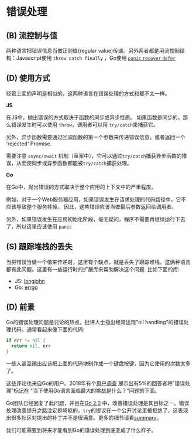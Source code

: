 # 错误处理
## (B) 流控制与值

两种语言把错误信息当做正则值(regular value)传递。另外两者都是用流控制结构：Javascript使用 `throw catch finally` ，Go使用 [`panic` `recover` `defer` ](https://blog.golang.org/defer-panic-and-recover)



## (D) 使用方式

经管上面的声明是相似的，这两种语言在错误处理的方式和都不太一样。

**JS**

在JS中，抛出错误的方式取决于函数的同步或异步性质。
如果函数是同步的，那么错误发生时可以使用 `throw`，调用者可以用 `try/catch`来捕获它。

另外，异步函数需要通过回调函数的第一个参数来传递错误信息，或者返回一个 'rejected' Promise.

需要注意 `async/await` 机制（草案中），它可以通过`try/catch`捕获异步函数的错误，从而使同步或异步函数都能被`try/catch`捕获处理。


**Go**

在Go中，抛出错误的方式取决于整个应用的上下文中的严重程度。

例如，对于一个Web服务器应用，如果错误发生在请求处理的代码路径中，它不应该导致整个服务挂掉。 因此，这些错误应该当做最后参数返回给调用者。

另外，如果错误发生在应用初始化阶段，毫无疑问，程序不需要再继续运行下去了，所以这里应该使用 `panic`

## (S) 跟踪堆栈的丢失

当把错误当做一个值来传递时，这里有个缺点，就是丢失了跟踪堆栈。这俩种语言都有此问题。这里有一些运行时的扩展库来帮助解决这个问题. 比如下面的库:

- JS: [longjohn](https://github.com/mattinsler/longjohn)
- Go: [errgo](https://github.com/juju/errgo)

## (D) 前景

Go的错误处理问题是讨论的热点。批评人士指出经常出现"nil handling"的错误处理代码。通常看起来像下面的代码:

```Go
if err != nil {
  return nil, err
}
```

一些人甚至踢出应该把上面的代码块制作成一个键盘按键，因为它使用的次数太多了。

这些评论也来自Go的用户。2018年有个[用户调查](https://blog.golang.org/survey2018-results) 展示出有5%的回答者将"错误处理"标记在 "当下使用Go语言面临最大的挑战是什么？"问题的下面。

Go团队已经回复了此问题，并且在[Go 2.0](https://blog.golang.org/go2-next-steps) 中，改善错误处理是其目标之一。错误处理改善提升之路注定是崎岖的。`try`的提议在一个公开讨论里被拒绝了，这表现出很多社区对提出的补丁并不是很满意。更多的细节请看[summary](https://www.infoq.com/news/2019/07/go-try-proposal-rejected/)。

我们可能需要到将来才能看到Go的错误处理到底变成了什么样子。

